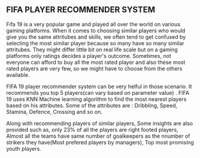 ## FIFA PLAYER RECOMMENDER SYSTEM
 Fifa 19 is a very popular game and played all over the world on various gaming platforms.
 When it comes to choosing similar players who would give you the same attritubes and skills, we often tend to get confused by selecting the
 most similar player because so many have so many similar attritubes. They might differ little bit on real life scale but on a gaming platforms
 only ratings decides a player's outcome. Sometimes, not everyone can afford to buy all the most rated player and also these most rated players
 are very few, so we might have to choose from the others available.
 
 FIFA 19 player recommender system can be very helful in those scenario. It recommends you top 5 players(can vary based on parameter value)
.
FIFA 19 uses KNN Machine learning algorithm to find the most nearest players based on his attributes. Some of the attributes are : Dribbling, Speed, Stamina, 
Defence, Crossing and so on.

Along with recommending players of similar players, Some insights are also provided such as, only 23% of all the players are right footed players,
Almost all the teams have same number of goalkeepers as the nnumber of strikers they have(Most prefered players by managers), Top most promising youth players.
